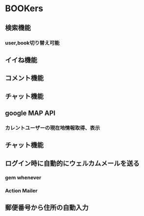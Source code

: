 # BOOKers

## 検索機能
### user,book切り替え可能

## イイね機能

## コメント機能

## チャット機能

## google MAP API
### カレントユーザーの現在地情報取得、表示

## チャット機能

## ログイン時に自動的にウェルカムメールを送る
### gem whenever
### Action Mailer

## 郵便番号から住所の自動入力
